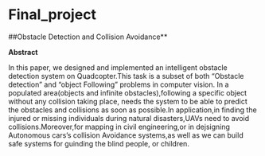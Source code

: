 # Final_project

##Obstacle Detection and Collision Avoidance**



**Abstract**

In this paper, we designed and implemented an intelligent obstacle detection
system on Quadcopter.This task is a subset of both “Obstacle detection” and “object
Following” problems in computer vision. In a populated area(objects and infinite
obstacles),following a specific object without any collision taking place, needs the
system to be able to predict the obstacles and collisions as soon as possible.In
application,in finding the injured or missing individuals during natural
disasters,UAVs need to avoid collisions.Moreover,for mapping in civil
engineering,or in dejsigning Autonomous cars’s collision Avoidance systems,as well
as we can build safe systems for guinding the blind people, or children.

